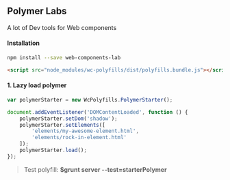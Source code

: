 ## Polymer Labs
A lot of Dev tools for Web components

#### Installation
```bash
npm install --save web-components-lab
```

```html
<script src="node_modules/wc-polyfills/dist/polyfills.bundle.js"></script>
```

#### 1. Lazy load polymer
```javascript
var polymerStarter = new WcPolyfills.PolymerStarter();

document.addEventListener('DOMContentLoaded', function () {
	polymerStarter.setDom('shadow');
	polymerStarter.setElements([
		'elements/my-awesome-element.html',
		'elements/rock-in-element.html'
	]);
	polymerStarter.load();
});
```

>Test polyfill: **$grunt server --test=starterPolymer**
